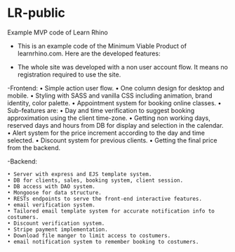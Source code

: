 # LR-public
Example MVP code of Learn Rhino

- This is an example code of the Minimum Viable Product of learnrhino.com. Here are the developed features:

- The whole site was developed with a non user account flow. It means no registration required to use the site.

-Frontend:
    • Simple action user flow.
    • One column design for desktop and mobile.
    • Styling with SASS and vanilla CSS including animation, brand identity, color palette.
    • Appointment system for booking online classes.
    • Sub-features are:
    • Day and time verification to suggest booking approximation using the client time-zone.
    • Getting non working days, reserved days and hours from DB for display and selection in the calendar.
    • Alert system for the price increment according to the day and time selected.
    • Discount system for previous clients.
    • Getting the final price from the backend.

-Backend:

    • Server with express and EJS template system.
    • DB for clients, sales, booking system, client session.
    • DB access with DAO system.
    • Mongoose for data structure.
    • RESTs endpoints to serve the front-end interactive features.
    • email verification system.
    • Tailored email template system for accurate notification info to costumers.
    • Discount verification system.
    • Stripe payment implementation.
    • Download file manger to limit access to costumers.
    • email notification system to remember booking to costumers.
